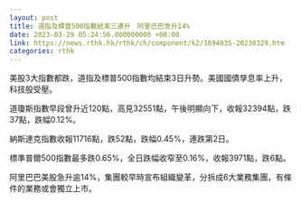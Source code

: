 ```yaml
---
layout: post
title: 道指及標普500指數結束三連升　阿里巴巴急升14%
date: 2023-03-29 05:24:56.000000000 +08:00
link: https://news.rthk.hk/rthk/ch/component/k2/1694035-20230329.htm
categories: rthk
---
```


美股3大指數都跌，道指及標普500指數均結束3日升勢。美國國債孳息率上升，科技股受壓。

道瓊斯指數早段曾升近120點，高見32551點，午後明顯向下，收報32394點，跌37點，跌幅0.12%。

納斯達克指數收報11716點，跌52點，跌幅0.45%，連跌第2日。

標準普爾500指數最多跌0.65%，全日跌幅收窄至0.16%，收報3971點，跌6點。

阿里巴巴美股急升逾14%，集團較早時宣布組織變革，分拆成6大業務集團，有條件的業務或會獨立上市。
